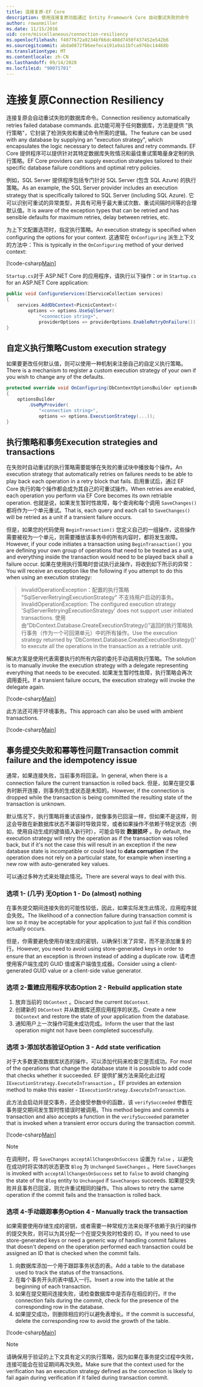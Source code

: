 ```yaml
---
title: 连接复原-EF Core
description: 使用连接复原功能通过 Entity Framework Core 自动重试失败的命令
author: rowanmiller
ms.date: 11/15/2016
uid: core/miscellaneous/connection-resiliency
ms.openlocfilehash: f4077672a9234bf66dc488d7450f437452e542b6
ms.sourcegitcommit: abda0872f86eefeca191a9a11bfca976bc14468b
ms.translationtype: MT
ms.contentlocale: zh-CN
ms.lasthandoff: 09/14/2020
ms.locfileid: "90071701"
---
```

# <a name="connection-resiliency"></a><span data-ttu-id="c2366-103">连接复原</span><span class="sxs-lookup"><span data-stu-id="c2366-103">Connection Resiliency</span></span>

<span data-ttu-id="c2366-104">连接复原会自动重试失败的数据库命令。</span><span class="sxs-lookup"><span data-stu-id="c2366-104">Connection resiliency automatically retries failed database commands.</span></span> <span data-ttu-id="c2366-105">此功能可用于任何数据库，方法是提供 "执行策略"，它封装了检测失败和重试命令所需的逻辑。</span><span class="sxs-lookup"><span data-stu-id="c2366-105">The feature can be used with any database by supplying an "execution strategy", which encapsulates the logic necessary to detect failures and retry commands.</span></span> <span data-ttu-id="c2366-106">EF Core 提供程序可以提供针对其特定数据库失败情况和最佳重试策略量身定制的执行策略。</span><span class="sxs-lookup"><span data-stu-id="c2366-106">EF Core providers can supply execution strategies tailored to their specific database failure conditions and optimal retry policies.</span></span>

<span data-ttu-id="c2366-107">例如，SQL Server 提供程序包括专门针对 SQL Server (包含 SQL Azure) 的执行策略。</span><span class="sxs-lookup"><span data-stu-id="c2366-107">As an example, the SQL Server provider includes an execution strategy that is specifically tailored to SQL Server (including SQL Azure).</span></span> <span data-ttu-id="c2366-108">它可以识别可重试的异常类型，并具有可用于最大重试次数、重试间隔时间等的合理默认值。</span><span class="sxs-lookup"><span data-stu-id="c2366-108">It is aware of the exception types that can be retried and has sensible defaults for maximum retries, delay between retries, etc.</span></span>

<span data-ttu-id="c2366-109">为上下文配置选项时，指定执行策略。</span><span class="sxs-lookup"><span data-stu-id="c2366-109">An execution strategy is specified when configuring the options for your context.</span></span> <span data-ttu-id="c2366-110">这通常在 `OnConfiguring` 派生上下文的方法中：</span><span class="sxs-lookup"><span data-stu-id="c2366-110">This is typically in the `OnConfiguring` method of your derived context:</span></span>

[!code-csharp[Main](../../../samples/core/Miscellaneous/ConnectionResiliency/Program.cs#OnConfiguring)]

<span data-ttu-id="c2366-111">`Startup.cs`对于 ASP.NET Core 的应用程序，请执行以下操作：</span><span class="sxs-lookup"><span data-stu-id="c2366-111">or in `Startup.cs` for an ASP.NET Core application:</span></span>

``` csharp
public void ConfigureServices(IServiceCollection services)
{
    services.AddDbContext<PicnicContext>(
        options => options.UseSqlServer(
            "<connection string>",
            providerOptions => providerOptions.EnableRetryOnFailure()));
}
```

## <a name="custom-execution-strategy"></a><span data-ttu-id="c2366-112">自定义执行策略</span><span class="sxs-lookup"><span data-stu-id="c2366-112">Custom execution strategy</span></span>

<span data-ttu-id="c2366-113">如果要更改任何默认值，则可以使用一种机制来注册自己的自定义执行策略。</span><span class="sxs-lookup"><span data-stu-id="c2366-113">There is a mechanism to register a custom execution strategy of your own if you wish to change any of the defaults.</span></span>

``` csharp
protected override void OnConfiguring(DbContextOptionsBuilder optionsBuilder)
{
    optionsBuilder
        .UseMyProvider(
            "<connection string>",
            options => options.ExecutionStrategy(...));
}
```

## <a name="execution-strategies-and-transactions"></a><span data-ttu-id="c2366-114">执行策略和事务</span><span class="sxs-lookup"><span data-stu-id="c2366-114">Execution strategies and transactions</span></span>

<span data-ttu-id="c2366-115">在失败时自动重试的执行策略需要能够在失败的重试块中播放每个操作。</span><span class="sxs-lookup"><span data-stu-id="c2366-115">An execution strategy that automatically retries on failures needs to be able to play back each operation in a retry block that fails.</span></span> <span data-ttu-id="c2366-116">启用重试后，通过 EF Core 执行的每个操作都会成为其自己的可重试操作。</span><span class="sxs-lookup"><span data-stu-id="c2366-116">When retries are enabled, each operation you perform via EF Core becomes its own retriable operation.</span></span> <span data-ttu-id="c2366-117">也就是说，如果发生暂时性故障，每个查询和每个调用 `SaveChanges()` 都将作为一个单元重试。</span><span class="sxs-lookup"><span data-stu-id="c2366-117">That is, each query and each call to `SaveChanges()` will be retried as a unit if a transient failure occurs.</span></span>

<span data-ttu-id="c2366-118">但是，如果您的代码使用 `BeginTransaction()` 您定义自己的一组操作，这些操作需要被视为一个单元，则需要播放该事务中的所有内容时，都将发生故障。</span><span class="sxs-lookup"><span data-stu-id="c2366-118">However, if your code initiates a transaction using `BeginTransaction()` you are defining your own group of operations that need to be treated as a unit, and everything inside the transaction would need to be played back shall a failure occur.</span></span> <span data-ttu-id="c2366-119">如果在使用执行策略时尝试执行此操作，将收到如下所示的异常：</span><span class="sxs-lookup"><span data-stu-id="c2366-119">You will receive an exception like the following if you attempt to do this when using an execution strategy:</span></span>

> <span data-ttu-id="c2366-120">InvalidOperationException：配置的执行策略 "SqlServerRetryingExecutionStrategy" 不支持用户启动的事务。</span><span class="sxs-lookup"><span data-stu-id="c2366-120">InvalidOperationException: The configured execution strategy 'SqlServerRetryingExecutionStrategy' does not support user initiated transactions.</span></span> <span data-ttu-id="c2366-121">使用由“DbContext.Database.CreateExecutionStrategy()”返回的执行策略执行事务（作为一个可回溯单元）中的所有操作。</span><span class="sxs-lookup"><span data-stu-id="c2366-121">Use the execution strategy returned by 'DbContext.Database.CreateExecutionStrategy()' to execute all the operations in the transaction as a retriable unit.</span></span>

<span data-ttu-id="c2366-122">解决方案是使用代表需要执行的所有内容的委托手动调用执行策略。</span><span class="sxs-lookup"><span data-stu-id="c2366-122">The solution is to manually invoke the execution strategy with a delegate representing everything that needs to be executed.</span></span> <span data-ttu-id="c2366-123">如果发生暂时性故障，执行策略会再次调用委托。</span><span class="sxs-lookup"><span data-stu-id="c2366-123">If a transient failure occurs, the execution strategy will invoke the delegate again.</span></span>

[!code-csharp[Main](../../../samples/core/Miscellaneous/ConnectionResiliency/Program.cs#ManualTransaction)]

<span data-ttu-id="c2366-124">此方法还可用于环境事务。</span><span class="sxs-lookup"><span data-stu-id="c2366-124">This approach can also be used with ambient transactions.</span></span>

[!code-csharp[Main](../../../samples/core/Miscellaneous/ConnectionResiliency/Program.cs#AmbientTransaction)]

## <a name="transaction-commit-failure-and-the-idempotency-issue"></a><span data-ttu-id="c2366-125">事务提交失败和幂等性问题</span><span class="sxs-lookup"><span data-stu-id="c2366-125">Transaction commit failure and the idempotency issue</span></span>

<span data-ttu-id="c2366-126">通常，如果连接失败，当前事务将回滚。</span><span class="sxs-lookup"><span data-stu-id="c2366-126">In general, when there is a connection failure the current transaction is rolled back.</span></span> <span data-ttu-id="c2366-127">但是，如果在提交事务时断开连接，则事务的生成状态是未知的。</span><span class="sxs-lookup"><span data-stu-id="c2366-127">However, if the connection is dropped while the transaction is being committed the resulting state of the transaction is unknown.</span></span> 

<span data-ttu-id="c2366-128">默认情况下，执行策略将重试该操作，就像事务已回滚一样，但如果不是这样，则这会导致在新数据库状态不兼容时导致异常，或者如果操作不依赖于特定状态（例如，使用自动生成的键值插入新行时），可能会导致 **数据损坏** 。</span><span class="sxs-lookup"><span data-stu-id="c2366-128">By default, the execution strategy will retry the operation as if the transaction was rolled back, but if it's not the case this will result in an exception if the new database state is incompatible or could lead to **data corruption** if the operation does not rely on a particular state, for example when inserting a new row with auto-generated key values.</span></span>

<span data-ttu-id="c2366-129">可以通过多种方式来处理此情况。</span><span class="sxs-lookup"><span data-stu-id="c2366-129">There are several ways to deal with this.</span></span>

### <a name="option-1---do-almost-nothing"></a><span data-ttu-id="c2366-130">选项 1- (几乎) 无</span><span class="sxs-lookup"><span data-stu-id="c2366-130">Option 1 - Do (almost) nothing</span></span>

<span data-ttu-id="c2366-131">在事务提交期间连接失败的可能性较低，因此，如果实际发生此情况，应用程序就会失败。</span><span class="sxs-lookup"><span data-stu-id="c2366-131">The likelihood of a connection failure during transaction commit is low so it may be acceptable for your application to just fail if this condition actually occurs.</span></span>

<span data-ttu-id="c2366-132">但是，你需要避免使用存储生成的密钥，以确保引发了异常，而不是添加重复的行。</span><span class="sxs-lookup"><span data-stu-id="c2366-132">However, you need to avoid using store-generated keys in order to ensure that an exception is thrown instead of adding a duplicate row.</span></span> <span data-ttu-id="c2366-133">请考虑使用客户端生成的 GUID 值或客户端值生成器。</span><span class="sxs-lookup"><span data-stu-id="c2366-133">Consider using a client-generated GUID value or a client-side value generator.</span></span>

### <a name="option-2---rebuild-application-state"></a><span data-ttu-id="c2366-134">选项 2-重建应用程序状态</span><span class="sxs-lookup"><span data-stu-id="c2366-134">Option 2 - Rebuild application state</span></span>

1. <span data-ttu-id="c2366-135">放弃当前的 `DbContext` 。</span><span class="sxs-lookup"><span data-stu-id="c2366-135">Discard the current `DbContext`.</span></span>
2. <span data-ttu-id="c2366-136">创建新的 `DbContext` 并从数据库还原应用程序的状态。</span><span class="sxs-lookup"><span data-stu-id="c2366-136">Create a new `DbContext` and restore the state of your application from the database.</span></span>
3. <span data-ttu-id="c2366-137">通知用户上一次操作可能未成功完成。</span><span class="sxs-lookup"><span data-stu-id="c2366-137">Inform the user that the last operation might not have been completed successfully.</span></span>

### <a name="option-3---add-state-verification"></a><span data-ttu-id="c2366-138">选项 3-添加状态验证</span><span class="sxs-lookup"><span data-stu-id="c2366-138">Option 3 - Add state verification</span></span>

<span data-ttu-id="c2366-139">对于大多数更改数据库状态的操作，可以添加代码来检查它是否成功。</span><span class="sxs-lookup"><span data-stu-id="c2366-139">For most of the operations that change the database state it is possible to add code that checks whether it succeeded.</span></span> <span data-ttu-id="c2366-140">EF 提供扩展方法来简化此过程 `IExecutionStrategy.ExecuteInTransaction` 。</span><span class="sxs-lookup"><span data-stu-id="c2366-140">EF provides an extension method to make this easier - `IExecutionStrategy.ExecuteInTransaction`.</span></span>

<span data-ttu-id="c2366-141">此方法会启动并提交事务，还会接受参数中的函数，该 `verifySucceeded` 参数在事务提交期间发生暂时性错误时被调用。</span><span class="sxs-lookup"><span data-stu-id="c2366-141">This method begins and commits a transaction and also accepts a function in the `verifySucceeded` parameter that is invoked when a transient error occurs during the transaction commit.</span></span>

[!code-csharp[Main](../../../samples/core/Miscellaneous/ConnectionResiliency/Program.cs#Verification)]

> [!NOTE]
> <span data-ttu-id="c2366-142">在调用时，将 `SaveChanges` `acceptAllChangesOnSuccess` 设置为 `false` ，以避免在成功时将实体的状态更改 `Blog` 为 `Unchanged` `SaveChanges` 。</span><span class="sxs-lookup"><span data-stu-id="c2366-142">Here `SaveChanges` is invoked with `acceptAllChangesOnSuccess` set to `false` to avoid changing the state of the `Blog` entity to `Unchanged` if `SaveChanges` succeeds.</span></span> <span data-ttu-id="c2366-143">如果提交失败并且事务已回滚，则允许重试相同的操作。</span><span class="sxs-lookup"><span data-stu-id="c2366-143">This allows to retry the same operation if the commit fails and the transaction is rolled back.</span></span>

### <a name="option-4---manually-track-the-transaction"></a><span data-ttu-id="c2366-144">选项 4-手动跟踪事务</span><span class="sxs-lookup"><span data-stu-id="c2366-144">Option 4 - Manually track the transaction</span></span>

<span data-ttu-id="c2366-145">如果需要使用存储生成的密钥，或者需要一种常规方法来处理不依赖于执行的操作的提交失败，则可以为其分配一个在提交失败时检查的 ID。</span><span class="sxs-lookup"><span data-stu-id="c2366-145">If you need to use store-generated keys or need a generic way of handling commit failures that doesn't depend on the operation performed each transaction could be assigned an ID that is checked when the commit fails.</span></span>

1. <span data-ttu-id="c2366-146">向数据库添加一个用于跟踪事务状态的表。</span><span class="sxs-lookup"><span data-stu-id="c2366-146">Add a table to the database used to track the status of the transactions.</span></span>
2. <span data-ttu-id="c2366-147">在每个事务开头的表中插入一行。</span><span class="sxs-lookup"><span data-stu-id="c2366-147">Insert a row into the table at the beginning of each transaction.</span></span>
3. <span data-ttu-id="c2366-148">如果在提交期间连接失败，请检查数据库中是否存在相应的行。</span><span class="sxs-lookup"><span data-stu-id="c2366-148">If the connection fails during the commit, check for the presence of the corresponding row in the database.</span></span>
4. <span data-ttu-id="c2366-149">如果提交成功，则删除相应的行以避免表增长。</span><span class="sxs-lookup"><span data-stu-id="c2366-149">If the commit is successful, delete the corresponding row to avoid the growth of the table.</span></span>

[!code-csharp[Main](../../../samples/core/Miscellaneous/ConnectionResiliency/Program.cs#Tracking)]

> [!NOTE]
> <span data-ttu-id="c2366-150">请确保用于验证的上下文具有定义的执行策略，因为如果在事务提交过程中失败，连接可能会在验证期间再次失败。</span><span class="sxs-lookup"><span data-stu-id="c2366-150">Make sure that the context used for the verification has an execution strategy defined as the connection is likely to fail again during verification if it failed during transaction commit.</span></span>
